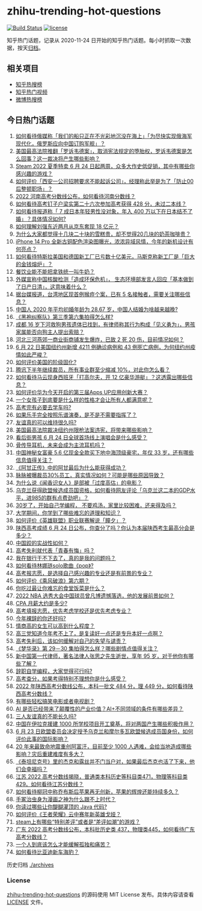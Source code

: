 # zhihu-trending-hot-questions

[![Build Status](https://github.com/justjavac/zhihu-trending-hot-questions/workflows/ci/badge.svg?branch=master)](https://github.com/justjavac/zhihu-trending-hot-questions/actions)
[![license](https://img.shields.io/github/license/justjavac/zhihu-trending-hot-questions)](https://github.com/justjavac/zhihu-trending-hot-questions/blob/master/LICENSE)

知乎热门话题，记录从 2020-11-24 日开始的知乎热门话题。每小时抓取一次数据，按天[归档](./archives)。

## 相关项目

- [知乎热搜榜](https://github.com/justjavac/zhihu-trending-top-search)
- [知乎热门视频](https://github.com/justjavac/zhihu-trending-hot-video)
- [微博热搜榜](https://github.com/justjavac/weibo-trending-hot-search)

## 今日热门话题

<!-- BEGIN -->
<!-- 最后更新时间 Sat Jun 25 2022 02:16:29 GMT+0800 (China Standard Time) -->

1. [如何看待俄媒称「我们的船只正在不光彩地沉没在海上」「为尽快实现俄海军现代化，俄罗斯应向中国订购军舰」？](https://www.zhihu.com/question/539313804)
1. [美国最高法院推翻「罗诉韦德案」，取消宪法规定的堕胎权，罗诉韦德案是怎么回事？这一裁决将产生哪些影响？](https://www.zhihu.com/question/539465390)
1. [Steam 2022 夏季特卖 6 月 24 日起两周，众多大作史低促销，其中有哪些你感兴趣的游戏？](https://www.zhihu.com/question/538612876)
1. [如何评价「西安一公司招聘要求不能起诉公司」，经理称此举是为了「防止00后整顿职场」？](https://www.zhihu.com/question/539138196)
1. [2022 河南高考分数线公布，如何看待河南分数线？](https://www.zhihu.com/question/539405738)
1. [如何看待高考钉子户梁实第二十六次参加高考获得 428 分，未过二本线？](https://www.zhihu.com/question/536402778)
1. [如何看待报道称「 7 成日本年轻男性没对象，年入 400 万以下在日本结不了婚」？具体情况如何?](https://www.zhihu.com/question/538975431)
1. [如何理解刘强东近两月从京东套现 18 亿元？](https://www.zhihu.com/question/539134953)
1. [为什么大家都觉得十几块二十块的雪糕贵，却不觉得20几块的奶茶咖啡贵？](https://www.zhihu.com/question/538667136)
1. [iPhone 14 Pro 全新古铜配色渲染图曝光，浓浓异域风情，今年的新机设计有何亮点？](https://www.zhihu.com/question/539100731)
1. [如何看待特斯拉美国和德国新工厂已亏数十亿美元，马斯克称新工厂是「巨大的金钱熔炉」？](https://www.zhihu.com/question/539180284)
1. [餐饮业能不能把拿铁统一叫牛奶？](https://www.zhihu.com/question/355833613)
1. [外媒宣称中国核酸检测「造成环保危机」， 生态环境部发言人回应「基本做到了日产日清」，这意味着什么？](https://www.zhihu.com/question/539131709)
1. [据台媒报道，台湾地区现首例猴痘个案，已有 5 名接触者，需要关注哪些信息？](https://www.zhihu.com/question/539423265)
1. [中国人 2020 年平均初婚年龄为 28.67 岁，中国人结婚为啥越来越晚?](https://www.zhihu.com/question/539183882)
1. [《黑袍纠察队》第三季第六集拍得怎么样?](https://www.zhihu.com/question/539322188)
1. [成都 16 岁下河救狗男孩遗体已找到，有律师称其行为构成「见义勇为」，男孩家属能否向狗主人提出索赔？](https://www.zhihu.com/question/539101931)
1. [河北三河燕郊一商业街商铺发生爆炸，已致 2 死 20 伤，目前情况如何？](https://www.zhihu.com/question/539299249)
1. [6 月 22 日美国纽约州新增 4211 例确诊病例和 43 例死亡病例，为何纽约州疫情如此严峻？](https://www.zhihu.com/question/539065204)
1. [如何评价美国的阶级固化?](https://www.zhihu.com/question/538866317)
1. [腾讯下半年继续裁员，所有事业群至少缩减 10%，对此你怎么看？](https://www.zhihu.com/question/539240879)
1. [如何看待马云现身西班牙「打高尔夫，开 12 亿豪华游艇」？这透露出哪些信息？](https://www.zhihu.com/question/539320310)
1. [如何评价华为今天开启的第三届Apps UP应用创新大赛？](https://www.zhihu.com/question/539428058)
1. [一个女孩子到底要是什么样的性格才会让所有人都满意呢？](https://www.zhihu.com/question/534731255)
1. [高考完有必要去学车吗?](https://www.zhihu.com/question/538338933)
1. [如果乐手完全按照乐谱演奏，是不是不需要指挥了？](https://www.zhihu.com/question/538290628)
1. [友谊真的可以维持很久吗?](https://www.zhihu.com/question/537666558)
1. [美国最高法院裁决纽约州限枪法案违宪，将带来哪些影响？](https://www.zhihu.com/question/539356283)
1. [看后街男孩 6 月 24 日全球首场线上演唱会是什么感受？](https://www.zhihu.com/question/539426032)
1. [骨传导耳机，未来会成为主流耳机吗？](https://www.zhihu.com/question/476774292)
1. [中国神秘女富豪 5.6 亿现金全款买下地中海顶级豪宅，年仅 33 岁，还有哪些信息值得关注？](https://www.zhihu.com/question/539195242)
1. [《阿甘正传》中的阿甘最后为什么能获得成功？](https://www.zhihu.com/question/57693245)
1. [脉脉被曝裁员30%员工，真实情况如何？可能是哪些原因导致？](https://www.zhihu.com/question/538988306)
1. [为什么说《闻香识女人》是部被「过度高估」的电影？](https://www.zhihu.com/question/332791021)
1. [乌克兰获得欧盟候选成员国资格，如何看待网友评论「乌克兰这二本的GDP水平，进985的群有点费劲吧」？](https://www.zhihu.com/question/539391802)
1. [30岁了，开始自己学编程， 不要鸡汤，家里比较困难，还来得及吗？](https://www.zhihu.com/question/539170906)
1. [大学期间，你学到了哪些难忘的道理和知识？](https://www.zhihu.com/question/537666993)
1. [如何评价《英雄联盟》职业联赛解说「瞳夕」？](https://www.zhihu.com/question/384889319)
1. [陕西高考成绩 6 月 24 日公布，你查分了吗？你认为本届陕西考生最高分会是多少？](https://www.zhihu.com/question/539135442)
1. [中国跤的实战性如何？](https://www.zhihu.com/question/441901528)
1. [高考失利就代表「青春有悔」吗？](https://www.zhihu.com/question/538642871)
1. [我在银行干不下去了，真的是我的问题吗？](https://www.zhihu.com/question/538507858)
1. [如何看待林娜琏solo歌曲《pop》?](https://www.zhihu.com/question/539329370)
1. [高考报志愿，是选择自己感兴趣的专业还是有前景的专业？](https://www.zhihu.com/question/539210414)
1. [如何评价《乘风破浪》第六期？](https://www.zhihu.com/question/539168560)
1. [你吃过最让你难忘的食堂饭菜是什么？](https://www.zhihu.com/question/530762948)
1. [2022 NBA 选秀大会中国球员曾凡博遗憾落选，他的发展前景如何？](https://www.zhihu.com/question/522231990)
1. [CPA 月薪大约是多少?](https://www.zhihu.com/question/411797031)
1. [高考填报志愿，优先考虑学校还是优先考虑专业？](https://www.zhihu.com/question/331002288)
1. [今年裸辞的你还好吗?](https://www.zhihu.com/question/538234689)
1. [情商高的女生可以高到什么程度？](https://www.zhihu.com/question/297484552)
1. [高三党知道今年考不上了，是复读好一点还是专升本好一点啊？](https://www.zhihu.com/question/522475651)
1. [高考失利后，该如何缓解对自己的失望与谴责？](https://www.zhihu.com/question/538644422)
1. [《梦华录》第 29－30 集拍得怎么样？哪些剧情点值得关注？](https://www.zhihu.com/question/539427614)
1. [新中国第一代律师，著名法律人张思之先生逝世，享年 95 岁，对于他你有哪些了解？](https://www.zhihu.com/question/539359902)
1. [辞职自学编程，大家觉得可行吗?](https://www.zhihu.com/question/537442780)
1. [高考查分，如果考得特别不理想你是什么感受？](https://www.zhihu.com/question/539107046)
1. [2022 年陕西高考分数线公布，本科一批文 484 分，理 449 分，如何看待陕西高考分数线？](https://www.zhihu.com/question/539103162)
1. [有哪些轻松搞笑电影或者电视剧？](https://www.zhihu.com/question/268353581)
1. [AI 是否已经带来了颠覆性的产业价值？AI+不同领域的条件有哪些差异？](https://www.zhihu.com/question/538571123)
1. [三人友谊真的不能长久吗?](https://www.zhihu.com/question/530083381)
1. [中国在伊拉克援建 1000 所学校项目开工奠基，将对两国产生哪些积极作用？](https://www.zhihu.com/question/538979248)
1. [6 月 23 日欧盟委员会决定授予乌克兰和摩尔多瓦欧盟候选成员国身份，如何评价此事的国际影响？](https://www.zhihu.com/question/539261706)
1. [20 年来最致命地震重创阿富汗，目前至少 1000 人遇难，会给当地造成哪些影响？灾后重建难度有多大？](https://www.zhihu.com/question/539060783)
1. [《泰坦尼克号》里的杰克和露丝并不门当户对，如果最后杰克也活了下来，他们会幸福吗？](https://www.zhihu.com/question/281328873)
1. [江苏 2022 高考分数线揭晓，普通类本科历史等科目类471，物理等科目类429。如何看待江苏分数线？](https://www.zhihu.com/question/539382050)
1. [如何看待柳冠中称乔布斯后苹果再无创新，苹果的辉煌还能持续多久？](https://www.zhihu.com/question/539034732)
1. [手冢治虫身为漫画之神为什么跟不上时代？](https://www.zhihu.com/question/537859191)
1. [你读过哪些让你醍醐灌顶的 Java 代码?](https://www.zhihu.com/question/459009825)
1. [如何评价《王者荣耀》云中赛年新英雄戈娅？](https://www.zhihu.com/question/539147864)
1. [steam上有哪些“特别差评”或者是“差评如潮”的游戏？](https://www.zhihu.com/question/43427420)
1. [广东 2022 高考分数线公布，本科批历史类 437，物理类445，如何看待广东高考分数线？](https://www.zhihu.com/question/539340918)
1. [一个人到底该怎么才能缓解孤独和痛苦？](https://www.zhihu.com/question/538450605)
1. [如何看待比亚迪新车海豹？](https://www.zhihu.com/question/525383750)

<!-- END -->

历史归档 [./archives](./archives)

### License

[zhihu-trending-hot-questions](https://github.com/justjavac/zhihu-trending-hot-questions)
的源码使用 MIT License 发布。具体内容请查看 [LICENSE](./LICENSE) 文件。
